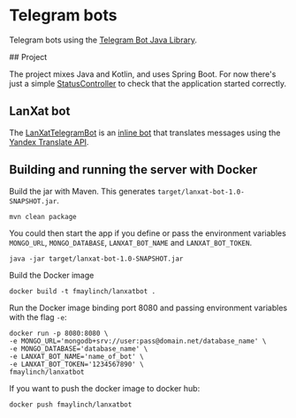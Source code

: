 # Telegram bots

Telegram bots using the [Telegram Bot Java Library][bot lib].

## Project

The project mixes Java and Kotlin, and uses Spring Boot.
For now there's just a simple [StatusController]
to check that the application started correctly.

## LanXat bot

The [LanXatTelegramBot] is an [inline bot]
that translates messages using the [Yandex Translate API].  

## Building and running the server with Docker

Build the jar with Maven. This generates `target/lanxat-bot-1.0-SNAPSHOT.jar`.
```shell script
mvn clean package
```

You could then start the app if you define or pass the environment variables
`MONGO_URL`, `MONGO_DATABASE`, `LANXAT_BOT_NAME` and `LANXAT_BOT_TOKEN`.
```shell script
java -jar target/lanxat-bot-1.0-SNAPSHOT.jar
```

Build the Docker image
```shell script
docker build -t fmaylinch/lanxatbot .
```

Run the Docker image binding port 8080 and passing environment variables with the flag `-e`:
```shell script
docker run -p 8080:8080 \
-e MONGO_URL='mongodb+srv://user:pass@domain.net/database_name' \
-e MONGO_DATABASE='database_name' \
-e LANXAT_BOT_NAME='name_of_bot' \
-e LANXAT_BOT_TOKEN='1234567890' \
fmaylinch/lanxatbot
```

If you want to push the docker image to docker hub:
```shell script
docker push fmaylinch/lanxatbot
```


[bot lib]: https://github.com/rubenlagus/TelegramBots
[StatusController]: src/main/java/com/codethen/api/StatusController.kt
[LanXatTelegramBot]: src/main/java/com/codethen/telegram/lanxatbot/LanXatTelegramBot.java
[inline bot]: https://core.telegram.org/bots/inline
[Yandex Translate API]: https://tech.yandex.com/translate/